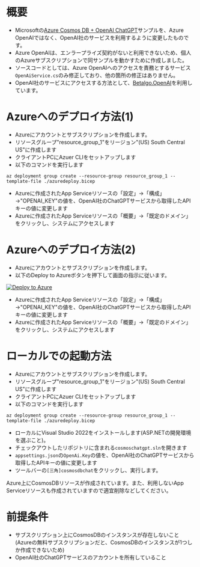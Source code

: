 # 概要

 - Microsoftの[Azure Cosmos DB + OpenAI ChatGPT](https://github.com/Azure-Samples/cosmosdb-chatgpt)サンプルを、Azure OpenAIではなく、OpenAI社のサービスを利用するように変更したものです。
 - Azure OpenAIは、エンラープライズ契約がないと利用できないため、個人のAzureサブスクリプションで同サンプルを動かすために作成しました。
 - ソースコードとしては、Azure OpenAIへのアクセスを責務とするサービス`OpenAiService.cs`のみ修正しており、他の箇所の修正はありません。
 - OpenAI社のサービスにアクセスする方法として、[Betalgo.OpenAI](https://github.com/betalgo/openai)を利用しています。

# Azureへのデプロイ方法(1)

 - Azureにアカウントとサブスクリプションを作成します。
 - リソースグループ"resource_group_1"をリージョン"(US) South Central US"に作成します
 - クライアントPCにAzuer CLIをセットアップします
 - 以下のコマンドを実行します
```
az deployment group create --resource-group resource_group_1 --template-file ./azuredeploy.bicep
```
 - Azureに作成されたApp Serviceリソースの「設定」→「構成」→"OPENAI_KEY"の値を、OpenAI社のChatGPTサービスから取得したAPIキーの値に変更します
 - Azureに作成されたApp Serviceリソースの「概要」→「既定のドメイン」をクリックし、システムにアクセスします

# Azureへのデプロイ方法(2)

 - Azureにアカウントとサブスクリプションを作成します。
 - 以下のDeploy to Azureボタンを押下して画面の指示に従います。

[![Deploy to Azure](https://aka.ms/deploytoazurebutton)](https://portal.azure.com/#create/Microsoft.Template/uri/https%3A%2F%2Fraw.githubusercontent.com%2Fkatakotoworks%2Fcosmosdb-chatgpt-betalgo%2Fmain%2Fazuredeploy.json)

 - Azureに作成されたApp Serviceリソースの「設定」→「構成」→"OPENAI_KEY"の値を、OpenAI社のChatGPTサービスから取得したAPIキーの値に変更します
 - Azureに作成されたApp Serviceリソースの「概要」→「既定のドメイン」をクリックし、システムにアクセスします

# ローカルでの起動方法

 - Azureにアカウントとサブスクリプションを作成します。
 - リソースグループ"resource_group_1"をリージョン"(US) South Central US"に作成します
 - クライアントPCにAzuer CLIをセットアップします
 - 以下のコマンドを実行します
```
az deployment group create --resource-group resource_group_1 --template-file ./azuredeploy.bicep
```
 - ローカルにVisual Studio 2022をインストールします(ASP.NETの開発環境を選ぶこと)。
 - チェックアウトしたリポジトリに含まれる`cosmoschatgpt.sln`を開きます
 - `appsettings.json`の`OpenAi.Key`の値を、OpenAI社のChatGPTサービスから取得したAPIキーの値に変更します
 - ツールバーの`[三角]cosmosdbchat`をクリックし、実行します。

Azure上にCosmosDBリソースが作成されています。また、利用しないApp Serviceリソースも作成されていますので適宜削除などしてください。

# 前提条件

 - サブスクリプション上にCosmosDBのインスタンスが存在しないこと(Azureの無料サブスクリプションだと、CosmosDBのインスタンスが1つしか作成できないため)
 - OpenAI社のChatGPTサービスのアカウントを所有していること

